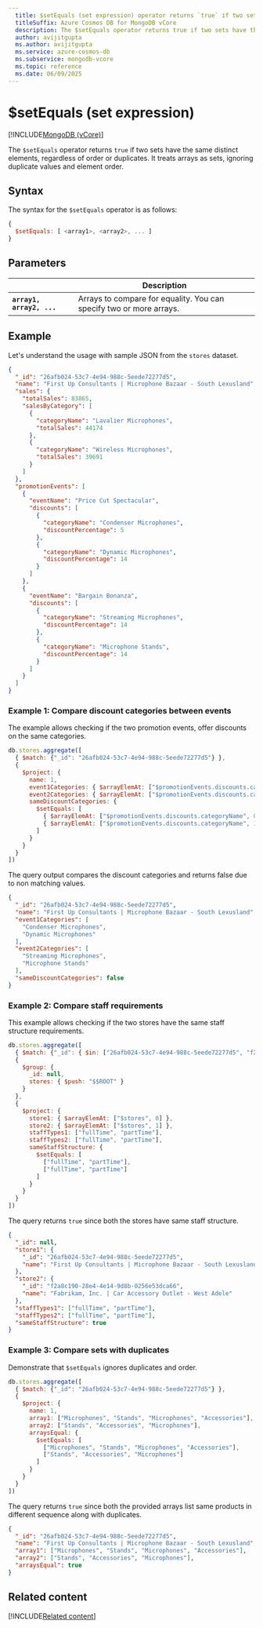 ```yaml
---
  title: $setEquals (set expression) operator returns `true` if two sets have the same distinct elements, regardless of order or duplicates.
  titleSuffix: Azure Cosmos DB for MongoDB vCore
  description: The $setEquals operator returns true if two sets have the same distinct elements.
  author: avijitgupta
  ms.author: avijitgupta
  ms.service: azure-cosmos-db
  ms.subservice: mongodb-vcore
  ms.topic: reference
  ms.date: 06/09/2025
---
```


# $setEquals (set expression)

[!INCLUDE[MongoDB (vCore)](~/reusable-content/ce-skilling/azure/includes/cosmos-db/includes/appliesto-mongodb-vcore.md)]

The `$setEquals` operator returns `true` if two sets have the same distinct elements, regardless of order or duplicates. It treats arrays as sets, ignoring duplicate values and element order.

## Syntax

The syntax for the `$setEquals` operator is as follows:

```javascript
{
  $setEquals: [ <array1>, <array2>, ... ]
}
```

## Parameters

| | Description |
| --- | --- |
| **`array1, array2, ...`** | Arrays to compare for equality. You can specify two or more arrays. |

## Example

Let's understand the usage with sample JSON from the `stores` dataset.

```json
{
  "_id": "26afb024-53c7-4e94-988c-5eede72277d5",
  "name": "First Up Consultants | Microphone Bazaar - South Lexusland",
  "sales": {
    "totalSales": 83865,
    "salesByCategory": [
      {
        "categoryName": "Lavalier Microphones",
        "totalSales": 44174
      },
      {
        "categoryName": "Wireless Microphones",
        "totalSales": 39691
      }
    ]
  },
  "promotionEvents": [
    {
      "eventName": "Price Cut Spectacular",
      "discounts": [
        {
          "categoryName": "Condenser Microphones",
          "discountPercentage": 5
        },
        {
          "categoryName": "Dynamic Microphones",
          "discountPercentage": 14
        }
      ]
    },
    {
      "eventName": "Bargain Bonanza",
      "discounts": [
        {
          "categoryName": "Streaming Microphones",
          "discountPercentage": 14
        },
        {
          "categoryName": "Microphone Stands",
          "discountPercentage": 14
        }
      ]
    }
  ]
}
```

### Example 1: Compare discount categories between events

The example allows checking if the two promotion events, offer discounts on the same categories.

```javascript
db.stores.aggregate([
  { $match: {"_id": "26afb024-53c7-4e94-988c-5eede72277d5"} },
  {
    $project: {
      name: 1,
      event1Categories: { $arrayElemAt: ["$promotionEvents.discounts.categoryName", 0] },
      event2Categories: { $arrayElemAt: ["$promotionEvents.discounts.categoryName", 1] },
      sameDiscountCategories: {
        $setEquals: [
          { $arrayElemAt: ["$promotionEvents.discounts.categoryName", 0] },
          { $arrayElemAt: ["$promotionEvents.discounts.categoryName", 1] }
        ]
      }
    }
  }
])
```

The query output compares the discount categories and returns false due to non matching values.

```json
{
  "_id": "26afb024-53c7-4e94-988c-5eede72277d5",
  "name": "First Up Consultants | Microphone Bazaar - South Lexusland",
  "event1Categories": [
    "Condenser Microphones",
    "Dynamic Microphones"
  ],
  "event2Categories": [
    "Streaming Microphones",
    "Microphone Stands"
  ],
  "sameDiscountCategories": false
}
```

### Example 2: Compare staff requirements

This example allows checking if the two stores have the same staff structure requirements.

```javascript
db.stores.aggregate([
  { $match: {"_id": { $in: ["26afb024-53c7-4e94-988c-5eede72277d5", "f2a8c190-28e4-4e14-9d8b-0256e53dca66"] }} },
  {
    $group: {
      _id: null,
      stores: { $push: "$$ROOT" }
    }
  },
  {
    $project: {
      store1: { $arrayElemAt: ["$stores", 0] },
      store2: { $arrayElemAt: ["$stores", 1] },
      staffTypes1: ["fullTime", "partTime"],
      staffTypes2: ["fullTime", "partTime"],
      sameStaffStructure: {
        $setEquals: [
          ["fullTime", "partTime"],
          ["fullTime", "partTime"]
        ]
      }
    }
  }
])
```

The query returns `true` since both the stores have same staff structure.

```json
{
  "_id": null,
  "store1": {
    "_id": "26afb024-53c7-4e94-988c-5eede72277d5",
    "name": "First Up Consultants | Microphone Bazaar - South Lexusland"
  },
  "store2": {
    "_id": "f2a8c190-28e4-4e14-9d8b-0256e53dca66",
    "name": "Fabrikam, Inc. | Car Accessory Outlet - West Adele"
  },
  "staffTypes1": ["fullTime", "partTime"],
  "staffTypes2": ["fullTime", "partTime"],
  "sameStaffStructure": true
}
```

### Example 3: Compare sets with duplicates

Demonstrate that `$setEquals` ignores duplicates and order.

```javascript
db.stores.aggregate([
  { $match: {"_id": "26afb024-53c7-4e94-988c-5eede72277d5"} },
  {
    $project: {
      name: 1,
      array1: ["Microphones", "Stands", "Microphones", "Accessories"],
      array2: ["Stands", "Accessories", "Microphones"],
      arraysEqual: {
        $setEquals: [
          ["Microphones", "Stands", "Microphones", "Accessories"],
          ["Stands", "Accessories", "Microphones"]
        ]
      }
    }
  }
])
```

The query returns `true` since both the provided arrays list same products in different sequence along with duplicates.

```json
{
  "_id": "26afb024-53c7-4e94-988c-5eede72277d5",
  "name": "First Up Consultants | Microphone Bazaar - South Lexusland",
  "array1": ["Microphones", "Stands", "Microphones", "Accessories"],
  "array2": ["Stands", "Accessories", "Microphones"],
  "arraysEqual": true
}
```

## Related content

[!INCLUDE[Related content](../includes/related-content.md)]